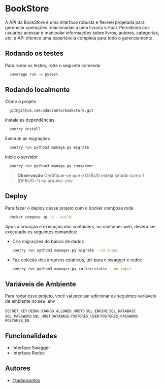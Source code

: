
# BookStore

A API da BookStore é uma interface robusta e flexível projetada para gerenciar operações relacionadas a uma livraria virtual. Permitindo aos usuários acessar e manipular informações sobre livros, autores, categorias, etc, a API oferece uma experiência completa para todo o gerenciamento.

## Rodando os testes

Para rodar os testes, rode o seguinte comando

```bash
  coverage run -m pytest
```


## Rodando localmente

Clone o projeto

```bash
  git@github.com:adaosanto/bookstore.git
```

Instale as dependências

```bash
  poetry install
```

Execute as migrações

```bash
  poetry run python3 manage.py migrate
```

Inicie o servidor

```bash
  poetry run python3 manage.py runserver
```


> **Observação**
> Certifique-se que o DEBUG esteja setado como 1 (DEBUG=1) no arquivo .env
## Deploy

Para fazer o deploy desse projeto com o docker compose rode

```bash
  docker compose up -d --build
```

Após a cricação e execução dos containers, no container *web*, deverá ser executado os seguintes comandos:

* Cria migrações do banco de dados
    ```bash
    poetry run python3 manager.py migrate --no-input
    ```
* Faz coleção dos arquivos estáticos, útil para o swagger e redoc
    ```bash
    poetry run python3 manager.py collectstatic --no-input
    ```
## Variáveis de Ambiente

Para rodar esse projeto, você vai precisar adicionar as seguintes variáveis de ambiente no seu .env

`SECRET_KEY`
`DEBUG`
`DJANGO_ALLOWED_HOSTS` 
`SQL_ENGINE` 
`SQL_DATABASE` 
`SQL_PASSWORD` 
`SQL_HOST` 
`DATABASE` 
`POSTGRES_USER` 
`POSTGRES_PASSWORD` 
`POSTGRES_DB` 
## Funcionalidades

- Interface Swagger
- Interface Redoc


## Autores

- [@adaosantos](https://www.github.com/adaosanto)

